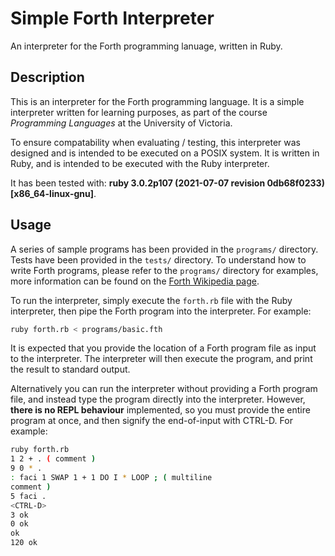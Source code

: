 # Simple Forth Interpreter
An interpreter for the Forth programming lanuage, written in Ruby.

## Description

This is an interpreter for the Forth programming language. It is a simple
interpreter written for learning purposes, as part of the course *Programming
Languages* at the University of Victoria.

To ensure compatability when evaluating / testing, this interpreter was designed and is intended to be executed on a POSIX system. It is written in Ruby, and is intended to be executed with the Ruby interpreter.

It has been tested with: **ruby 3.0.2p107 (2021-07-07 revision 0db68f0233)
[x86_64-linux-gnu]**.

## Usage

A series of sample programs has been provided in the `programs/` directory. Tests have been provided in the `tests/` directory. To understand how to write Forth programs, please refer to the `programs/` directory for examples, more information can be found on the [Forth Wikipedia page](https://en.wikipedia.org/wiki/Forth_(programming_language)).


To run the interpreter, simply execute the `forth.rb` file with the Ruby interpreter, then pipe the Forth program into the interpreter. For example:

```bash
ruby forth.rb < programs/basic.fth
```
It is expected that you provide the location of a Forth program file as input to the interpreter. The interpreter will then execute the program, and print the result to standard output.

Alternatively you can run the interpreter without providing a Forth program file,
and instead type the program directly into the interpreter. However, 
**there is no REPL behaviour** implemented, so you must provide the entire program
at once, and then signify the end-of-input with CTRL-D. For example:

```bash
ruby forth.rb
1 2 + . ( comment )
9 0 * .
: faci 1 SWAP 1 + 1 DO I * LOOP ; ( multiline
comment )
5 faci .
<CTRL-D>
3 ok
0 ok
ok
120 ok
```
